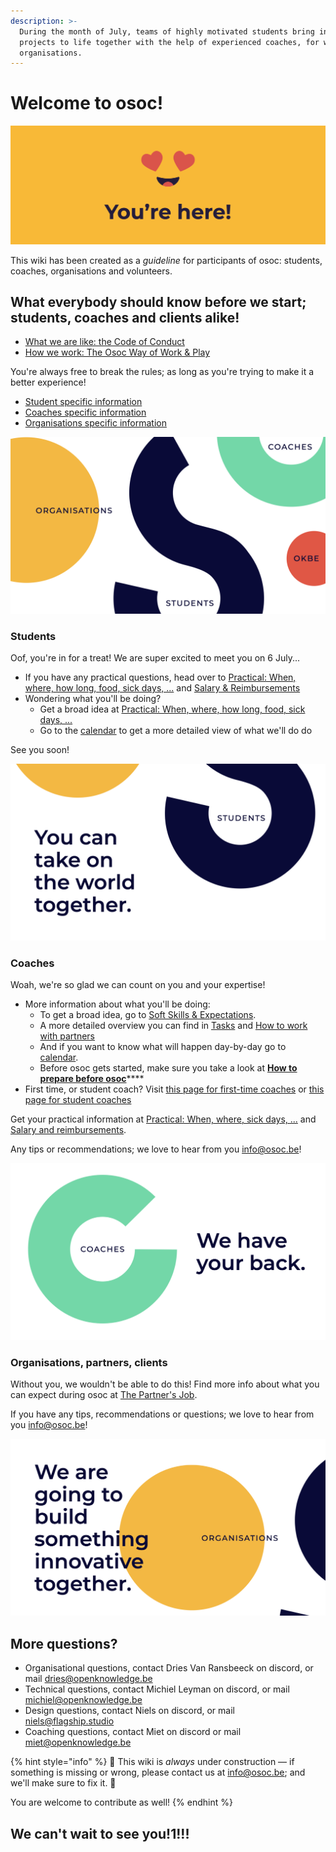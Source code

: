 ```yaml
---
description: >-
  During the month of July, teams of highly motivated students bring innovative
  projects to life together with the help of experienced coaches, for wonderful
  organisations.
---
```


# Welcome to osoc!

![You made it, we&apos;re so happy you are here!](.gitbook/assets/screenshot-2020-06-18-at-14.41.43%20%281%29.png)

This wiki has been created as a _guideline_ for participants of osoc: students, coaches, organisations and volunteers.

## What everybody should know before we start; students, coaches and clients alike!

* [What we are like: the Code of Conduct](code-of-conduct.md)
* [How we work: The Osoc Way of Work & Play](way-of-work/)

You're always free to break the rules; as long as you're trying to make it a better experience!

* [Student specific information](./#students)
* [Coaches specific information](./#coaches)
* [Organisations specific information](./#organisations-partners-clients)

![](.gitbook/assets/screenshot-2020-07-01-at-00.07.53.png)

### Students

Oof, you're in for a treat! We are super excited to meet you on 6 July...

* If you have any practical questions, head over to [Practical: When, where, how long, food, sick days, ...](students/being-a-student-at-osoc/attend.md) and [Salary & Reimbursements](students/reimbursements.md)
* Wondering what you'll be doing?
  * Get a broad idea at [Practical: When, where, how long, food, sick days, ...](students/being-a-student-at-osoc/attend.md)
  * Go to the [calendar](calendar-remote-edition/) to get a more detailed view of what we'll do do 

See you soon!

![](.gitbook/assets/screenshot-2020-07-01-at-00.07.27.png)

### Coaches

Woah, we're so glad we can count on you and your expertise!

* More information about what you'll be doing:
  * To get a broad idea, go to [Soft Skills & Expectations](coaches/the-coaching-job/soft-skills-and-expectations.md).
  * A more detailed overview you can find in [Tasks](coaches/the-coaching-job/tasks.md) and [How to work with partners](coaches/partners.md)
  * And if you want to know what will happen day-by-day go to [calendar](calendar-remote-edition/).
  * Before osoc gets started, make sure you take a look at [**How to prepare before osoc**](coaches/the-coaching-job/battle-prep.md)\*\*\*\*
* First time, or student coach? Visit [this page for first-time coaches]() or [this page for student coaches](coaches/the-coaching-job/student-coaches.md)

Get your practical information at [Practical: When, where, sick days, ...](coaches/coaching/attend.md) and [Salary and reimbursements](coaches/salary-and-reimbursements.md).

Any tips or recommendations; we love to hear from you [info@osoc.be](mailto:info@osoc.be)!

![](.gitbook/assets/screenshot-2020-07-01-at-00.07.34.png)

### Organisations, partners, clients

Without you, we wouldn't be able to do this! Find more info about what you can expect during osoc at [The Partner's Job](partners/the-partners-job.md).

If you have any tips, recommendations or questions; we love to hear from you [info@osoc.be](mailto:info@osoc.be)!

![](.gitbook/assets/screenshot-2020-07-01-at-00.07.44.png)





## More questions?

* Organisational questions, contact Dries Van Ransbeeck on discord, or mail [dries@openknowledge.be](mailto:dries@openknowledge.be)
* Technical questions, contact Michiel Leyman on discord, or mail [michiel@openknowledge.be](mailto:michiel@openknowledge.be)
* Design questions, contact Niels on discord, or mail [niels@flagship.studio](mailto:niels@flagship.studio)
* Coaching questions, contact Miet on discord or mail [miet@openknowledge.be](mailto:miet@openknowledge.be)

{% hint style="info" %}
🚧 This wiki is _always_ under construction — if something is missing or wrong, please contact us at info@osoc.be; and we'll make sure to fix it. 🚧

You are welcome to contribute as well!
{% endhint %}

## We can't wait to see you!1!!!

